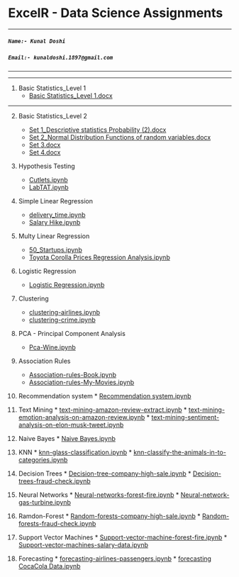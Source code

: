# **ExcelR - Data Science Assignments**

***
##### **`Name:- Kunal Doshi`**
##### **`Email:- kunaldoshi.1897@gmail.com`**
***



---

1. Basic Statistics_Level 1
    * [Basic Statistics_Level 1.docx](https://docs.google.com/document/d/1PjKuBPHbP7eK_G0ASYwC07TCfj1Ld1SI/edit?usp=share_link&ouid=110615952392936282942&rtpof=true&sd=true)
    
 ---
 2. Basic Statistics_Level 2
    * [Set 1_Descriptive statistics Probability (2).docx](https://docs.google.com/document/d/1B8eHLEm3O7UpUXHJAYYFSmdqoGIzgvet/edit?usp=share_link&ouid=110615952392936282942&rtpof=true&sd=true)
    * [Set 2_Normal Distribution Functions of random variables.docx](https://docs.google.com/document/d/1IdRmt-6RMPhx9RcNrwc4vHWpR9-b9KMl/edit?usp=share_link&ouid=110615952392936282942&rtpof=true&sd=true)
    * [Set 3.docx](https://docs.google.com/document/d/1qFVF-49m9LQyZ6-8xUPcLoB6t3Yev1Z0/edit?usp=share_link&ouid=110615952392936282942&rtpof=true&sd=true)
    * [Set 4.docx](https://docs.google.com/document/d/1W7CgwWr8rXifAYJvmnB5wDCBnopNtBx6/edit?usp=share_link&ouid=110615952392936282942&rtpof=true&sd=true)
    
    
 3. Hypothesis Testing
    * [Cutlets.ipynb](https://colab.research.google.com/drive/1lgr7CN_YFiIIOtXwqLiZt8KTGDy_kvFA?usp=sharing)
    * [LabTAT.ipynb](https://colab.research.google.com/drive/17zApIIdUk_Gkcysp5nuMc6Wc5jVuJonK?usp=sharing)
    
    
 4. Simple Linear Regression
    * [delivery_time.ipynb](https://colab.research.google.com/drive/1be6PVgilskjnU-YZ_2VmYgtTcyfokb32?usp=sharing)
    * [Salary Hike.ipynb](https://colab.research.google.com/drive/17PTd4OLS45-idUF5_irO7oHyUt3Cdzzq?usp=sharing)
    
    
 5. Multy Linear Regression
    * [50_Startups.ipynb](https://colab.research.google.com/drive/15Ek9lL5HdaGeCKvGTUFcmszbwpGLL8Aj?usp=sharing)
    * [Toyota Corolla Prices Regression Analysis.ipynb](https://colab.research.google.com/drive/17dETsdO2loe9ucLOHOVUSEIzwyuzn1if?usp=sharing)
    
    
 6. Logistic Regression
    * [Logistic Regression.ipynb](https://colab.research.google.com/drive/1jFRT1ZmgJJRbiEFjgqYJN8-CPin08Y9T?usp=sharing)
    
    
 7. Clustering
    * [clustering-airlines.ipynb](https://colab.research.google.com/drive/1Z6eu2fQCNSvcTNuPR8OA__haipbFJKuh?usp=sharing)
    * [clustering-crime.ipynb](https://colab.research.google.com/drive/1CpxY2Jci3QLeC_y4RoSdTJTt88SiNxD_?usp=sharing)
    
    
 8. PCA - Principal Component Analysis
    * [Pca-Wine.ipynb](https://colab.research.google.com/drive/1wPZVhNxR6w_1gxYNcSYJXFxlmAtQhy4Q?usp=sharing)
    
    
 9. Association Rules
    * [Association-rules-Book.ipynb](https://colab.research.google.com/drive/1xhqsCAyrgwr4pnn8Gkdj-QnPDWj4soro?usp=sharing)
    * [Association-rules-My-Movies.ipynb](https://colab.research.google.com/drive/1HRrFlrFRUmlVErAQ9NMDexHa-1-Xu4is?usp=sharing)
    
    
 10. Recommendation system
    * [Recommendation system.ipynb](https://colab.research.google.com/drive/1j6d35cQywkDN7vplOoOexgDgTV-FFE-m?usp=sharing)
    
    
 11. Text Mining
    * [text-mining-amazon-review-extract.ipynb](https://colab.research.google.com/drive/1lmJncDlIjW0j3RJqu6D9xUurmkrIl4KH?usp=sharing)
    * [text-mining-emotion-analysis-on-amazon-review.ipynb](https://colab.research.google.com/drive/1zl3_KWAE16xWZdEbeKx6sW6WDfaujbxd?usp=sharing)
    * [text-mining-sentiment-analysis-on-elon-musk-tweet.ipynb](https://colab.research.google.com/drive/1iEJtQzUHSQ_heiD_vDMKD9SS0oTZQkz2?usp=sharing)
    
    
 12. Naive Bayes
    * [Naive Bayes.ipynb](https://colab.research.google.com/drive/1mBAeZp9n0J2te5fzDSoy7y-gMpZZZx1T?usp=sharing)
    
    
 13. KNN
    * [knn-glass-classification.ipynb](https://colab.research.google.com/drive/1EKxKz2GT7mmPJh78D7vlOL3gaQhTm9o8?usp=sharing)
    * [knn-classify-the-animals-in-to-categories.ipynb](https://colab.research.google.com/drive/1F-IqN46MEfn4vZosDLOWzXyQEbZOZ0g7?usp=sharing)
    
    
 14. Decision Trees
    * [Decision-tree-company-high-sale.ipynb](https://colab.research.google.com/drive/1L3v_F0lYsxO1Ja4UHK3T7ZnUDCADCtHA?usp=sharing)
    * [Decision-trees-fraud-check.ipynb](https://colab.research.google.com/drive/197qzFGt4QGddvTP7fYTD5Qh-bSZF4ajH?usp=sharing)
    
    
 15. Neural Networks
    * [Neural-networks-forest-fire.ipynb](https://colab.research.google.com/drive/1JJlbQKLVaPHD93NatmkfJ_TVUAqprHsy?usp=sharing)
    * [Neural-network-gas-turbine.ipynb](https://colab.research.google.com/drive/1dhAhdLvSe7N69AJu16gPlvme8hUVfhki?usp=sharing)
    
    
 16. Ramdon-Forest
    * [Random-forests-company-high-sale.ipynb](https://colab.research.google.com/drive/13qENekMkJg9YL26ZOV6d3Rbs53buvoN3?usp=sharing)
    * [Random-forests-fraud-check.ipynb](https://colab.research.google.com/drive/1jGZkiPooENMuYRjt9UVjy5SONjbq5OSF?usp=sharing)
    
    
 17. Support Vector Machines
    * [Support-vector-machine-forest-fire.ipynb](https://colab.research.google.com/drive/1d7itOQHLXJBNIug8NwCb9Cxkp5K3-CeS?usp=sharing)
    * [Support-vector-machines-salary-data.ipynb](https://colab.research.google.com/drive/1Z2TZOnkUjK3tDOxCbQdISBlEs89BB75Z?usp=sharing)
    
    
 18. Forecasting
    * [forecasting-airlines-passengers.ipynb](https://colab.research.google.com/drive/1og16mB7rel9x5s2isSgVzPXCk3QSgGLT?usp=sharing)
    * [forecasting CocaCola Data.ipynb](https://colab.research.google.com/drive/1EZNZIxYwnewVHfVa9euRHS_-RVsdMGRR?usp=sharing)
    
  
  



